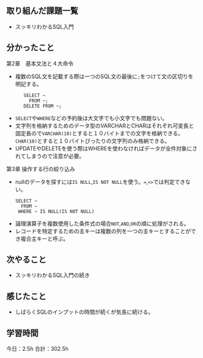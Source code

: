 ## 取り組んだ課題一覧
* スッキリわかるSQL入門
## 分かったこと
第2章　基本文法と４大命令
* 複数のSQL文を記載する際は一つのSQL文の最後に```;```をつけて文の区切りを明記する。
  ```
     SELECT ~
       FROM ~;
     DELETE FROM ~;
  ```
* ```SELECT```や```WHERE```などの予約後は大文字でも小文字でも問題ない。
* 文字列を格納するためのデータ型のVARCHARとCHARはそれぞれ可変長と固定長ので```VARCHAR(10)```とすると１０バイトまでの文字を格納できる。```CHAR(10)```とすると１０バイトぴったりの文字列のみ格納できる。
* UPDATEやDELETEを使う際はWHEREを使わなければデータが全件対象にされてしまうので注意が必要。
  
第3章 操作する行の絞り込み
* nullのデータを探すには```IS NULL```,```IS NOT NULL```を使う。```=```,```<>```では判定できない。
  ```
  SELECT ~
    FROM ~
   WHERE ~ IS NULL(IS NOT NULL)
  ```
* 論理演算子を複数使用した条件式の場合```NOT```,```AND```,```OR```の順に処理がされる。
* レコードを特定するための主キーは複数の列を一つの主キーとすることができ複合主キーと呼ぶ。
    
    

## 次やること
*  スッキリわかるSQL入門の続き
## 感じたこと
*  しばらくSQLのインプットの時間が続くが気長に続ける。
 
## 学習時間
今日：2.5h
合計：302.5h

